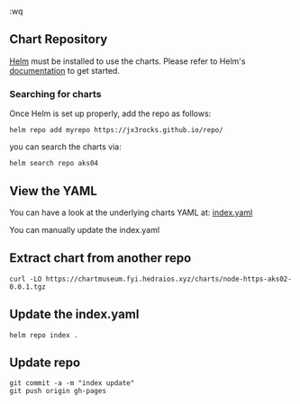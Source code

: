 :wq
## Chart Repository

[Helm](https://helm.sh) must be installed to use the charts.
Please refer to Helm's [documentation](https://helm.sh/docs/) to get started.

### Searching for charts

Once Helm is set up properly, add the repo as follows:

    helm repo add myrepo https://jx3rocks.github.io/repo/

you can search the charts via:

    helm search repo aks04

## View the YAML

You can have a look at the underlying charts YAML at: [index.yaml](index.yaml)

You can manually update the index.yaml 

## Extract chart from another repo
    curl -LO https://chartmuseum.fyi.hedraios.xyz/charts/node-https-aks02-0.0.1.tgz
## Update the index.yaml
    helm repo index .
## Update repo
    git commit -a -m "index update"
    git push origin gh-pages

